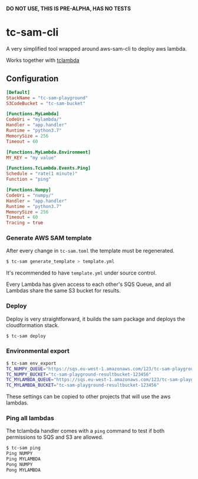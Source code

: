 **DO NOT USE, THIS IS PRE-ALPHA, HAS NO TESTS**

# tc-sam-cli

A very simplified tool wrapped around aws-sam-cli to deploy aws lambda.

Works together with [tclambda](https://pypi.org/project/tclambda/)

## Configuration

```toml
[Default]
StackName = "tc-sam-playground"
S3CodeBucket = "tc-sam-bucket"

[Functions.MyLambda]
CodeUri = "mylambda/"
Handler = "app.handler"
Runtime = "python3.7"
MemorySize = 256
Timeout = 60

[Functions.MyLambda.Environment]
MY_KEY = "my value"

[Functions.TcLambda.Events.Ping]
Schedule = "rate(1 minute)"
Function = "ping"

[Functions.Numpy]
CodeUri = "numpy/"
Handler = "app.handler"
Runtime = "python3.7"
MemorySize = 256
Timeout = 60
Tracing = true
```

### Generate AWS SAM template

After every change in `tc-sam.toml` the template must be regenerated.

```sh
$ tc-sam generate_template > template.yml
```

It's recommended to have `template.yml` under source control.

Every Lambda has given access to each other's SQS Queue, and all Lambdas share the same S3 bucket for results. 

### Deploy

Deploy is very straightforward, it builds the sam package and deploys the cloudformation stack.

```sh
$ tc-sam deploy
```

### Environmental export

```sh
$ tc-sam env_export
TC_NUMPY_QUEUE="https://sqs.eu-west-1.amazonaws.com/123/tc-sam-playground-NumpySqs-ABC"
TC_NUMPY_BUCKET="tc-sam-playground-resultbucket-123456"
TC_MYLAMBDA_QUEUE="https://sqs.eu-west-1.amazonaws.com/123/tc-sam-playground-TcLambdaSqs-ABC"
TC_MYLAMBDA_BUCKET="tc-sam-playground-resultbucket-123456"
```

These settings can be copied to other projects that will use the aws lambdas.

### Ping all lambdas

The tclambda handler comes with a `ping` command to test if both permissions to SQS and S3 are allowed.

```sh
$ tc-sam ping
Ping NUMPY
Ping MYLAMBDA
Pong NUMPY
Pong MYLAMBDA
```
